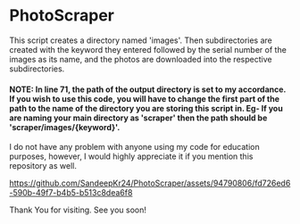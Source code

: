 # PhotoScraper

This script creates a directory named 'images'.
Then subdirectories are created with the keyword they entered followed by the serial number of the images as its name, and the photos are downloaded into the respective subdirectories.


#### NOTE: In line 71, the path of the output directory is set to my accordance. If you wish to use this code, you will have to change the first part of the path to the name of the directory you are storing this script in. Eg- If you are naming your main directory as 'scraper' then the path should be 'scraper/images/{keyword}'.

I do not have any problem with anyone using my code for education purposes, however, I would highly appreciate it if you mention this repository as well.


https://github.com/SandeepKr24/PhotoScraper/assets/94790806/fd726ed6-590b-49f7-b4b5-b513c8dea6f8

Thank You for visiting. See you soon!
